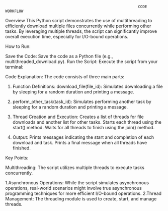                                                                CODE WORKFLOW

Overview
This Python script demonstrates the use of multithreading to efficiently download multiple files concurrently while performing other tasks. By leveraging multiple threads, the script can significantly improve overall execution time, especially for I/O-bound operations.

How to Run:

Save the Code: Save the code as a Python file (e.g., multithreaded_download.py).
Run the Script: Execute the script from your terminal:
 
Code Explanation:
The code consists of three main parts:
1. Function Definitions:
download_file(file_id): Simulates downloading a file by sleeping for a random duration and printing a message.

2. perform_other_task(task_id):
Simulates performing another task by sleeping for a random duration and printing a message.

3. Thread Creation and Execution:
Creates a list of threads for file downloads and another list for other tasks.
Starts each thread using the start() method.
Waits for all threads to finish using the join() method.
4. Output:
Prints messages indicating the start and completion of each download and task.
Prints a final message when all threads have finished.

Key Points:

Multithreading: The script utilizes multiple threads to execute tasks concurrently.

1.Asynchronous Operations: While the script simulates asynchronous operations, real-world scenarios might involve true asynchronous programming techniques for more efficient I/O-bound operations.
2.Thread Management: The threading module is used to create, start, and manage threads.
